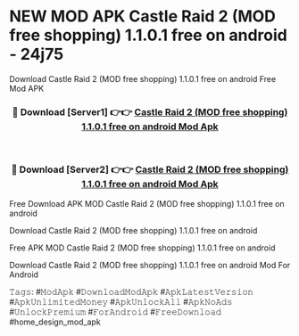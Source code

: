 # NEW MOD APK Castle Raid 2 (MOD free shopping) 1.1.0.1 free on android - 24j75
Download Castle Raid 2 (MOD free shopping) 1.1.0.1 free on android Free Mod APK

<div align="center">
<h3>🔴 Download [Server1] 👉👉 <a href="https://apk-comot.site?title=Castle_Raid_2_(MOD_free_shopping)_1.1.0.1_free_on_android">Castle Raid 2 (MOD free shopping) 1.1.0.1 free on android Mod Apk</a></h3><br>

<h3>🔴 Download [Server2] 👉👉 <a href="https://apk-comot.site?title=Castle_Raid_2_(MOD_free_shopping)_1.1.0.1_free_on_android">Castle Raid 2 (MOD free shopping) 1.1.0.1 free on android Mod Apk</a></h3>
</div>


Free Download APK MOD Castle Raid 2 (MOD free shopping) 1.1.0.1 free on android

Download Castle Raid 2 (MOD free shopping) 1.1.0.1 free on android 

Free APK MOD Castle Raid 2 (MOD free shopping) 1.1.0.1 free on android 

Download Castle Raid 2 (MOD free shopping) 1.1.0.1 free on android Mod For Android

𝚃𝚊𝚐𝚜: #𝙼𝚘𝚍𝙰𝚙𝚔 #𝙳𝚘𝚠𝚗𝚕𝚘𝚊𝚍𝙼𝚘𝚍𝙰𝚙𝚔 #𝙰𝚙𝚔𝙻𝚊𝚝𝚎𝚜𝚝𝚅𝚎𝚛𝚜𝚒𝚘𝚗 #𝙰𝚙𝚔𝚄𝚗𝚕𝚒𝚖𝚒𝚝𝚎𝚍𝙼𝚘𝚗𝚎𝚢 #𝙰𝚙𝚔𝚄𝚗𝚕𝚘𝚌𝚔𝙰𝚕𝚕 #𝙰𝚙𝚔𝙽𝚘𝙰𝚍𝚜 #𝚄𝚗𝚕𝚘𝚌𝚔𝙿𝚛𝚎𝚖𝚒𝚞𝚖 #𝙵𝚘𝚛𝙰𝚗𝚍𝚛𝚘𝚒𝚍 #𝙵𝚛𝚎𝚎𝙳𝚘𝚠𝚗𝚕𝚘𝚊𝚍 #home_design_mod_apk